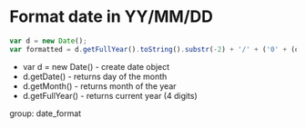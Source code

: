 # Format date in YY/MM/DD

```javascript
var d = new Date();
var formatted = d.getFullYear().toString().substr(-2) + '/' + ('0' + (d.getMonth()+1)).slice(-2) + '/' + ('0' + d.getDate()).slice(-2);
```

- var d = new Date() - create date object
- d.getDate() - returns day of the month
- d.getMonth() - returns month of the year
- d.getFullYear() - returns current year (4 digits)

group: date_format
